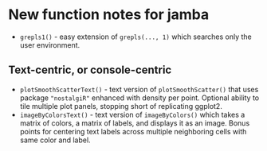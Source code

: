# New function notes for jamba

* `grepls1()` - easy extension of `grepls(..., 1)` which searches only the 
user environment.

## Text-centric, or console-centric

* `plotSmoothScatterText()` - text version of `plotSmoothScatter()`
that uses package `"nostalgiR"` enhanced with density per point.
Optional ability to tile multiple plot panels, stopping short of
replicating ggplot2.
* `imageByColorsText()` - text version of `imageByColors()` which
takes a matrix of colors, a matrix of labels, and displays it as
an image. Bonus points for centering text labels across multiple
neighboring cells with same color and label.
